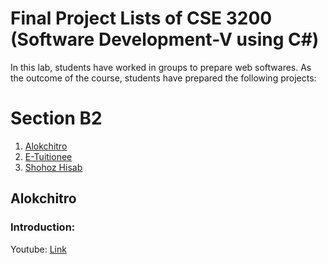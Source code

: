 # Final Project Lists of CSE 3200 (Software Development-V using C#)

In this lab, students have worked in groups to prepare web softwares. As the outcome of the course, students have prepared the following projects:

[comment]: <> (This is a comment, it will not be included)
# Section B2
1. [Alokchitro](https://CSE3200-Spring2020.github.io/project)
2. [E-Tuitionee](https://CSE3200-Spring2020.github.io/project)
3. [Shohoz Hisab](https://CSE3200-Spring2020.github.io/project)


## Alokchitro
### Introduction:
[comment]: <> (Write a short intro here)

Youtube: [Link](www.youtube.com)
